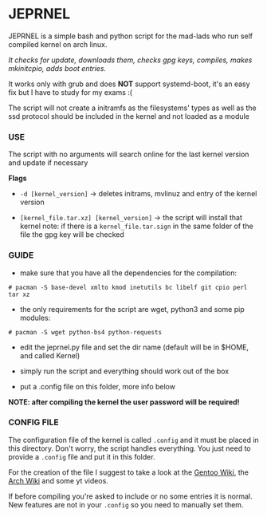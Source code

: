 # JEPRNEL

JEPRNEL is a simple bash and python script for the mad-lads who run self compiled kernel on arch linux.

*It checks for update, downloads them, checks gpg keys, compiles, makes mkinitcpio, adds boot entries.*

It works only with grub and does **NOT** support systemd-boot, it's an easy fix but I have to study for my exams :(

The script will not create a initramfs as the filesystems' types as well as the ssd protocol should be included in the kernel and not loaded as a module

### USE

The script with no arguments will search online for the last kernel version and update if necessary

**Flags**

- `-d [kernel_version]` -> deletes initrams, mvlinuz and entry of the kernel version

- `[kernel_file.tar.xz] [kernel_version]` -> the script will install that kernel
note: if there is a `kernel_file.tar.sign` in the same folder of the file the gpg key will be checked

### GUIDE

- make sure that you have all the dependencies for the compilation:

`# pacman -S base-devel xmlto kmod inetutils bc libelf git cpio perl tar xz`

- the only requirements for the script are wget, python3 and some pip modules:

`# pacman -S wget python-bs4 python-requests`

- edit the jeprnel.py file and set the dir name (default will be in $HOME, and called Kernel)

- simply run the script and everything should work out of the box

- put a .config file on this folder, more info below

**NOTE: after compiling the kernel the user password will be required!**

### CONFIG FILE

The configuration file of the kernel is called `.config` and it must be placed in this directory. Don't worry, the script handles everything. You just need to provide a `.config` file and put it in this folder.

For the creation of the file I suggest to take a look at the [Gentoo Wiki](https://wiki.gentoo.org/wiki/Kernel/Configuration), the [Arch Wiki](https://wiki.archlinux.org/title/Kernel/Traditional_compilation) and some yt videos.

If before compiling you're asked to include or no some entries it is normal. New features are not in your `.config` so you need to manually set them.
